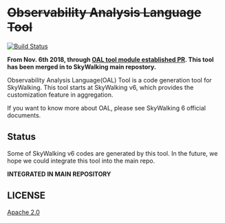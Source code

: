 # ~~Observability Analysis Language Tool~~
[![Build Status](https://travis-ci.org/apache/incubator-skywalking-oal-tool.svg?branch=master)](https://travis-ci.org/apache/incubator-skywalking-oal-tool)

**From Nov. 6th 2018, through [OAL tool module established PR](https://github.com/apache/incubator-skywalking/pull/2015). This tool has been merged in to SkyWalking main repostory.**

Observability Analysis Language(OAL) Tool is a code generation tool for SkyWalking.
This tool starts at SkyWalking v6, which provides the customization feature in aggregation.

If you want to know more about OAL, please see SkyWalking 6 official documents.

## Status
Some of SkyWalking v6 codes are generated by this tool. In the future, we hope we could integrate this tool into the main repo.

**INTEGRATED IN MAIN REPOSITORY**

## LICENSE
[Apache 2.0](LICENSE)
